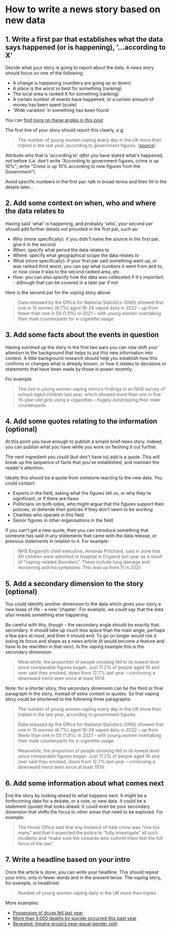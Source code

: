 # How to write a news story based on new data

## 1. Write a first par that establishes what the data says happened (or is happening), '...according to X'

Decide what your story is going to report about the data. A news story should focus on one of the following:

* A change is happening (numbers are going up or down)
* A place is the worst or best for something (ranking)
* The local area is ranked X for something (ranking)
* A certain number of events have happened, or a certain amount of money has been spent (scale)
* 'Wide variation' in something has been found

You can [find more on these angles in this post](https://onlinejournalismblog.com/2020/08/11/here-are-the-7-types-of-stories-most-often-found-in-data/)

The first line of your story should report this clearly, e.g. 

> The number of young women vaping every day in the UK more than tripled in the last year, according to government figures. ([source](https://www.theguardian.com/society/2023/sep/05/young-women-vaping-daily-uk-triples-ons))

Attribute who that is 'according to' *after* you have stated what's happened, not before (i.e. don't write "According to government figures, crime is up 10%"; write "Crime is up 10% according to new figures from the Government")

Avoid specific numbers in the first par: talk in broad terms and then fill in the details later...

## 2. Add some context on when, who and where the data relates to

Having said 'what' is happening, and probably 'who', your second par should add further details not provided in the first par, such as:

* Who (more specifically): if you didn't name the source in the first par, give it in the second
* When: specify what period the data relates to
* Where: specify what geographical scope the data relates to
* What (more specifically): if your first par said something went up, or was ranked third worst, you can say what numbers it went from and to, or how close it was to the second ranked area, etc.
* How: you can also specify how the data was colleceted if it's important - although that can be covered in a later par if not

Here is the second par for the vaping story above:

> Data released by the Office for National Statistics (ONS) showed that one in 15 women (6.7%) aged 16-24 vaped daily in 2022 – up from fewer than one in 50 (1.9%) in 2021 – with young women overtaking their male counterparts for e-cigarette usage.

## 3. Add some facts about the events in question

Having summed up the story in the first two pars you can now shift your attention to the background that helps to put this new information into context. A little background research should help you establish how this confirms or changes what is already known, or how it relates to decisions or statements that have been made by those in power recently.

For example:

> The rise in young women vaping mirrors findings in an NHS survey of school-aged children last year, which showed more than one in five 15-year-old girls using e-cigarettes – hugely outstripping their male counterparts.

## 4. Add some quotes relating to the information (optional)

At this point you have enough to publish a simple brief news story. Indeed, you can publish what you have while you work on fleshing it out further.

The next ingredient you *could* (but don't have to) add is a quote. This will break up the sequence of facts that you've established, and maintain the reader's attention. 

Ideally this should be a quote from someone reacting to the new data. You could contact:

* Experts in the field, asking what the figures tell us, or why they're significant, or if there are flaws
* Politicians on both sides, who might argue that the figures support their policies, or defende their policies if they don't seem to be working
* Charities who operate in this field
* Senior figures in other organisations in the field

If you can't get a new quote, then you can introduce something that someone has said in any statements that came with the data release, or previous statements in relation to it. For example:

> NHS England’s chief executive, Amanda Pritchard, said in June that 40 children were admitted to hospital in England last year as a result of “vaping-related disorders”. These include lung damage and worsening asthma symptoms. This was up from 11 in 2021.

## 5. Add a secondary dimension to the story (optional)

You could identify another dimension to the data which gives your story a new lease of life - a new 'chapter'. For example, we could say that the data *also* reveals something else happening. 

Be careful with this, though - the secondary angle should be exactly that: secondary. It should take up much less space than the main angle, perhaps a few pars at most, and then it should end. To go on longer would risk it losing its focus and shape as a news article (it would become a feature and have to be rewritten in that vein). In the vaping example this is the secondary dimension:

> Meanwhile, the proportion of people smoking fell to its lowest level since comparable figures began. Just 11.2% of people aged 16 and over said they smoked, down from 12.7% last year – continuing a downward trend seen since at least 1974.

Note: for a shorter story, this secondary dimension can be the third or final paragraph in the story, instead of extra context or quotes. So that vaping story could be shortened to the following three paragraphs:

> The number of young women vaping every day in the UK more than tripled in the last year, according to government figures.
>
> Data released by the Office for National Statistics (ONS) showed that one in 15 women (6.7%) aged 16-24 vaped daily in 2022 – up from fewer than one in 50 (1.9%) in 2021 – with young women overtaking their male counterparts for e-cigarette usage.
>
> Meanwhile, the proportion of people smoking fell to its lowest level since comparable figures began. Just 11.2% of people aged 16 and over said they smoked, down from 12.7% last year – continuing a downward trend seen since at least 1974.

## 6. Add some information about what comes next

End the story by looking ahead to what happens next. It might be a forthcoming date for a debate, or a vote, or new data. It could be a statement (quote) that looks ahead. It could even be your secondary dimension that shifts the focus to other areas that need to be explored. For example:

> The Home Office said that any instance of hate crime was “one too many” and that it expected the police to “fully investigate” all such incidents and “make sure the cowards who commit them feel the full force of the law”.

## 7. Write a headline based on your intro

Once the article is done, you can write your headline. This should repeat your intro, only in fewer words and in the present tense. The vaping story, for example, is headlined: 

> Number of young women vaping daily in the UK more than triples

More examples: 

* [Possession of drugs fell last year](https://birminghameastside.com/possession-of-drugs-fell-last-year/)
* [More than 5,000 deaths by suicide occurred this past year](https://birminghameastside.com/more-than-5000-deaths-by-suicide-occurred-this-past-year/)
* [Revealed: theatre group’s near-equal gender split](https://birminghameastside.com/revealed-theatre-groups-near-equal-gender-split/)
